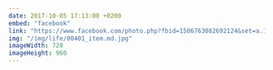 ```yaml
---
date: 2017-10-05 17:13:00 +0200
embed: "facebook"
link: "https://www.facebook.com/photo.php?fbid=1506763082692124&set=a.101678413200605&type=3&theater"
img: "/img/life/00401_item.md.jpg"
imageWidth: 720
imageHeight: 960
---
```

